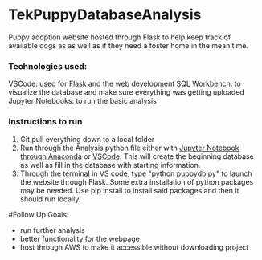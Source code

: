 # TekPuppyDatabaseAnalysis

Puppy adoption website hosted through Flask to help keep track of available dogs as as well as if they need a foster home in the mean time. 

### Technologies used:
VSCode: used for Flask and the web development
SQL Workbench: to visualize the database and make sure everything was getting uploaded
Jupyter Notebooks: to run the basic analysis

### Instructions to run
1. Git pull everything down to a local folder
2. Run through the Analysis python file either with [Jupyter Notebook through Anaconda](https://www.anaconda.com/products/individual) or [VSCode](https://code.visualstudio.com/download). This will create the beginning database as well as fill in the database with starting information.
3. Through the terminal in VS code, type "python puppydb.py" to launch the website through Flask. Some extra installation of python packages may be needed. Use pip install to install said packages and then it should run locally.

#Follow Up Goals:
* run further analysis
* better functionality for the webpage
* host through AWS to make it accessible without downloading project 
